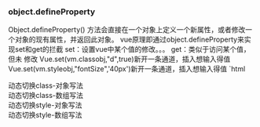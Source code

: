 ### object.defineProperty
  Object.defineProperty() 方法会直接在一个对象上定义一个新属性，或者修改一个对象的现有属性，并返回此对象。
  vue原理即通过object.defineProperty来实现set和get的拦截
  set：设置vue中某个值的修改。。。
  get：类似于访问某个值，但未 修改
  Vue.set(vm.classobj,"d",true)新开一条通道，插入想输入得值 
  Vue.set(vm.styleobj,"fontSize",'40px')新开一条通道，插入想输入得值 
  `html
  <div id="box">
    <div :class="classobj">动态切换class-对象写法</div>
    <!-- Vue.set(vm.classobj,"d",true)新开一条通道，插入想输入得值 -->
    <div :class="classarr">动态切换class-数组写法</div>
    <!-- vm.classarr.push("d"),新开一条通道，插入想输入得值 -->
    <div :style="styleobj">动态切换style-对象写法</div>
    <div :style="stylearr">动态切换style-数组写法</div>
  </div>

  <script>
    var vm = new Vue ({
      el:"#box",
      data:{
        classobj:{
          a:true,
          b:true,
          c:true
        },
        classarr:['a','b','c'],
        styleobj:{
          backgroundColor:"red"
        },
        stylearr:[{
          backgroundColor:"red"
        }]
      }
    })
    //  Vue.set(vm.classobj,"d",true)新开一条通道，插入想输入得值 
    //  Vue.set(vm.styleobj,"fontSize",'40px')新开一条通道，插入想输入得值 
  </script>
  

